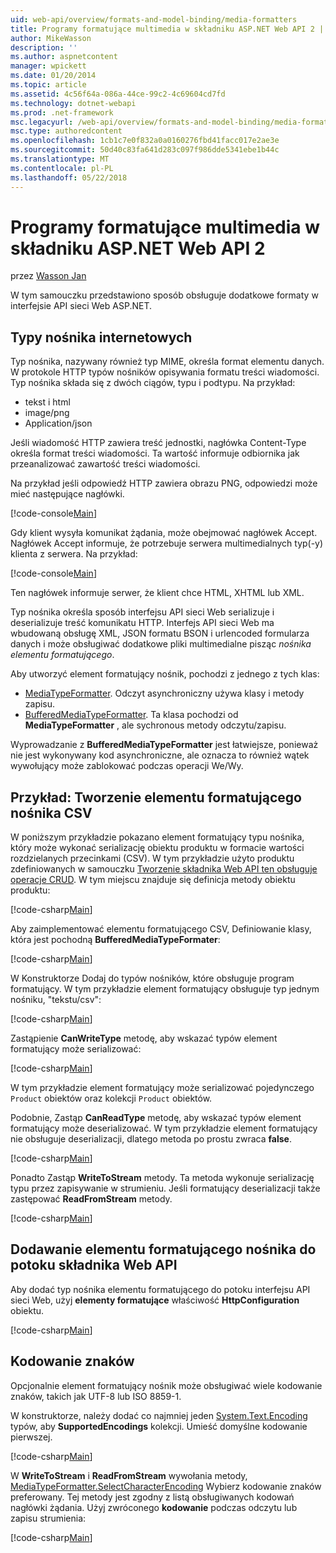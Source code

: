 ```yaml
---
uid: web-api/overview/formats-and-model-binding/media-formatters
title: Programy formatujące multimedia w składniku ASP.NET Web API 2 | Dokumentacja firmy Microsoft
author: MikeWasson
description: ''
ms.author: aspnetcontent
manager: wpickett
ms.date: 01/20/2014
ms.topic: article
ms.assetid: 4c56f64a-086a-44ce-99c2-4c69604cd7fd
ms.technology: dotnet-webapi
ms.prod: .net-framework
msc.legacyurl: /web-api/overview/formats-and-model-binding/media-formatters
msc.type: authoredcontent
ms.openlocfilehash: 1cb1c7e0f832a0a0160276fbd41facc017e2ae3e
ms.sourcegitcommit: 50d40c83fa641d283c097f986dde5341ebe1b44c
ms.translationtype: MT
ms.contentlocale: pl-PL
ms.lasthandoff: 05/22/2018
---
```

<a name="media-formatters-in-aspnet-web-api-2"></a>Programy formatujące multimedia w składniku ASP.NET Web API 2
====================
przez [Wasson Jan](https://github.com/MikeWasson)

W tym samouczku przedstawiono sposób obsługuje dodatkowe formaty w interfejsie API sieci Web ASP.NET.

## <a name="internet-media-types"></a>Typy nośnika internetowych

Typ nośnika, nazywany również typ MIME, określa format elementu danych. W protokole HTTP typów nośników opisywania formatu treści wiadomości. Typ nośnika składa się z dwóch ciągów, typu i podtypu. Na przykład:

- tekst i html
- image/png
- Application/json

Jeśli wiadomość HTTP zawiera treść jednostki, nagłówka Content-Type określa format treści wiadomości. Ta wartość informuje odbiornika jak przeanalizować zawartość treści wiadomości.

Na przykład jeśli odpowiedź HTTP zawiera obrazu PNG, odpowiedzi może mieć następujące nagłówki.

[!code-console[Main](media-formatters/samples/sample1.cmd)]

Gdy klient wysyła komunikat żądania, może obejmować nagłówek Accept. Nagłówek Accept informuje, że potrzebuje serwera multimedialnych typ(-y) klienta z serwera. Na przykład:

[!code-console[Main](media-formatters/samples/sample2.cmd)]

Ten nagłówek informuje serwer, że klient chce HTML, XHTML lub XML.

Typ nośnika określa sposób interfejsu API sieci Web serializuje i deserializuje treść komunikatu HTTP. Interfejs API sieci Web ma wbudowaną obsługę XML, JSON formatu BSON i urlencoded formularza danych i może obsługiwać dodatkowe pliki multimedialne pisząc *nośnika elementu formatującego*.

Aby utworzyć element formatujący nośnik, pochodzi z jednego z tych klas:

- [MediaTypeFormatter](https://msdn.microsoft.com/library/system.net.http.formatting.mediatypeformatter.aspx). Odczyt asynchroniczny używa klasy i metody zapisu.
- [BufferedMediaTypeFormatter](https://msdn.microsoft.com/library/system.net.http.formatting.bufferedmediatypeformatter.aspx). Ta klasa pochodzi od **MediaTypeFormatter** , ale sychronous metody odczytu/zapisu.

Wyprowadzanie z **BufferedMediaTypeFormatter** jest łatwiejsze, ponieważ nie jest wykonywany kod asynchroniczne, ale oznacza to również wątek wywołujący może zablokować podczas operacji We/Wy.

## <a name="example-creating-a-csv-media-formatter"></a>Przykład: Tworzenie elementu formatującego nośnika CSV

W poniższym przykładzie pokazano element formatujący typu nośnika, który może wykonać serializację obiektu produktu w formacie wartości rozdzielanych przecinkami (CSV). W tym przykładzie użyto produktu zdefiniowanych w samouczku [Tworzenie składnika Web API ten obsługuje operacje CRUD](../older-versions/creating-a-web-api-that-supports-crud-operations.md). W tym miejscu znajduje się definicja metody obiektu produktu:

[!code-csharp[Main](media-formatters/samples/sample3.cs)]

Aby zaimplementować elementu formatującego CSV, Definiowanie klasy, która jest pochodną **BufferedMediaTypeFormater**:

[!code-csharp[Main](media-formatters/samples/sample4.cs)]

W Konstruktorze Dodaj do typów nośników, które obsługuje program formatujący. W tym przykładzie element formatujący obsługuje typ jednym nośniku, &quot;tekstu/csv&quot;:

[!code-csharp[Main](media-formatters/samples/sample5.cs)]

Zastąpienie **CanWriteType** metodę, aby wskazać typów element formatujący może serializować:

[!code-csharp[Main](media-formatters/samples/sample6.cs)]

W tym przykładzie element formatujący może serializować pojedynczego `Product` obiektów oraz kolekcji `Product` obiektów.

Podobnie, Zastąp **CanReadType** metodę, aby wskazać typów element formatujący może deserializować. W tym przykładzie element formatujący nie obsługuje deserializacji, dlatego metoda po prostu zwraca **false**.

[!code-csharp[Main](media-formatters/samples/sample7.cs)]

Ponadto Zastąp **WriteToStream** metody. Ta metoda wykonuje serializację typu przez zapisywanie w strumieniu. Jeśli formatujący deserializacji także zastępować **ReadFromStream** metody.

[!code-csharp[Main](media-formatters/samples/sample8.cs)]

## <a name="adding-a-media-formatter-to-the-web-api-pipeline"></a>Dodawanie elementu formatującego nośnika do potoku składnika Web API

Aby dodać typ nośnika elementu formatującego do potoku interfejsu API sieci Web, użyj **elementy formatujące** właściwość **HttpConfiguration** obiektu.

[!code-csharp[Main](media-formatters/samples/sample9.cs)]

## <a name="character-encodings"></a>Kodowanie znaków

Opcjonalnie element formatujący nośnik może obsługiwać wiele kodowanie znaków, takich jak UTF-8 lub ISO 8859-1.

W konstruktorze, należy dodać co najmniej jeden [System.Text.Encoding](https://msdn.microsoft.com/library/system.text.encoding.aspx) typów, aby **SupportedEncodings** kolekcji. Umieść domyślne kodowanie pierwszej.

[!code-csharp[Main](media-formatters/samples/sample10.cs?highlight=6-7)]

W **WriteToStream** i **ReadFromStream** wywołania metody, [MediaTypeFormatter.SelectCharacterEncoding](https://msdn.microsoft.com/library/hh969054.aspx) Wybierz kodowanie znaków preferowany. Tej metody jest zgodny z listą obsługiwanych kodowań nagłówki żądania. Użyj zwróconego **kodowanie** podczas odczytu lub zapisu strumienia:

[!code-csharp[Main](media-formatters/samples/sample11.cs?highlight=3,5)]
